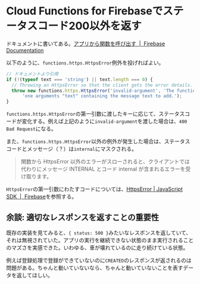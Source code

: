 # Cloud Functions for Firebaseでステータスコード200以外を返す

ドキュメントに書いてある。[アプリから関数を呼び出す  |  Firebase Documentation](https://firebase.google.com/docs/functions/callable#handle_errors)

以下のように、`functions.https.HttpsError`例外を投げればよい。

```javascript
// ドキュメントより引用
if (!(typeof text === 'string') || text.length === 0) {
  // Throwing an HttpsError so that the client gets the error details.
  throw new functions.https.HttpsError('invalid-argument', 'The function must be called with ' +
      'one arguments "text" containing the message text to add.');
}
```

`functions.https.HttpsError`の第一引数に渡したキーに応じて、ステータスコードが変化する。例えば上記のように`invalid-argument`を渡した場合は、`400 Bad Request`になる。

また、`functions.https.HttpsError`以外の例外が発生した場合は、ステータスコードとメッセージ（？）は`internal`にマスクされる。

> 関数から HttpsError 以外のエラーがスローされると、クライアントでは代わりにメッセージ INTERNAL とコード internal が含まれるエラーを受け取ります。

`HttpsError`の第一引数にわたすコードについては、[HttpsError | JavaScript SDK  |  Firebase](https://firebase.google.com/docs/reference/js/v8/firebase.functions.HttpsError)を参照する。

## 余談: 適切なレスポンスを返すことの重要性

既存の実装を見てみると、`{ status: 500 }`みたいなレスポンスを返していて、それは無視されていた。アプリの実行を継続できない状態のまま実行されることのマズさを実感できた。いわゆる、車が壊れているのに走り続けている状態。

例えば登録処理で登録ができていないのに`CREATED`のレスポンスが返されるのは問題がある。ちゃんと動いていないなら、ちゃんと動いていないことを表すデータを返してほしい。